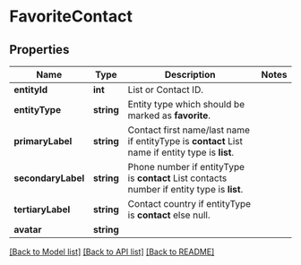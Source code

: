 # FavoriteContact

## Properties
Name | Type | Description | Notes
------------ | ------------- | ------------- | -------------
**entityId** | **int** | List or Contact ID. | 
**entityType** | **string** | Entity type which should be marked as **favorite**. | 
**primaryLabel** | **string** | Contact first name/last name if entityType is **contact** List name if entity type is **list**. | 
**secondaryLabel** | **string** | Phone number if entityType is **contact** List contacts number if entity type is **list**. | 
**tertiaryLabel** | **string** | Contact country if entityType is **contact** else null. | 
**avatar** | **string** |  | 

[[Back to Model list]](../README.md#documentation-for-models) [[Back to API list]](../README.md#documentation-for-api-endpoints) [[Back to README]](../README.md)


